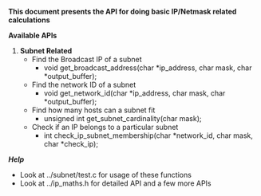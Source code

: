 **This document presents the API for doing basic IP/Netmask related calculations**

**Available APIs**
1. **Subnet Related**
    * Find the Broadcast IP of a subnet
        - void get_broadcast_address(char *ip_address, char mask, char *output_buffer);
    * Find the network ID of a subnet
        - void get_network_id(char *ip_address, char mask, char *output_buffer);
    * Find how many hosts can a subnet fit
        - unsigned int get_subnet_cardinality(char mask);
    * Check if an IP belongs to a particular subnet
        - int check_ip_subnet_membership(char *network_id, char mask, char *check_ip);

***Help***
- Look at ../subnet/test.c for usage of these functions
- Look at ../ip_maths.h for detailed API and a few more APIs
